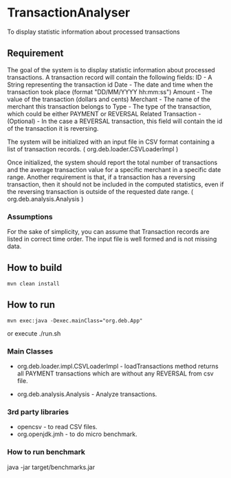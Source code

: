 # TransactionAnalyser
To display statistic information about processed transactions

## Requirement
The goal of the system is to display statistic information about processed transactions.
A transaction record will contain the following fields:
ID - A String representing the transaction id
Date - The date and time when the transaction took place (format "DD/MM/YYYY hh:mm:ss")
Amount - The value of the transaction (dollars and cents)
Merchant - The name of the merchant this transaction belongs to
Type - The type of the transaction, which could be either PAYMENT or REVERSAL
Related Transaction - (Optional) - In the case a REVERSAL transaction, this field will contain the id of the transaction it is reversing.

The system will be initialized with an input file in CSV format containing a list of transaction records. ( org.deb.loader.CSVLoaderImpl )

Once initialized, the system should report the total number of transactions and the average transaction value for a specific merchant in a specific date range.
Another requirement is that, if a transaction has a reversing transaction, then it should not be included in the computed statistics, even if the reversing transaction is outside of the requested date range. ( org.deb.analysis.Analysis )

### Assumptions
For the sake of simplicity, you can assume that Transaction records are listed in correct time order.
The input file is well formed and is not missing data.


## How to build
```
mvn clean install 
```

## How to run
```
mvn exec:java -Dexec.mainClass="org.deb.App"
```

or execute
./run.sh

### Main Classes
* org.deb.loader.impl.CSVLoaderImpl - loadTransactions method returns all PAYMENT transactions which are without any REVERSAL from csv file.

* org.deb.analysis.Analysis - Analyze transactions.


### 3rd party libraries
* opencsv - to read CSV files.
* org.openjdk.jmh - to do micro benchmark.

### How to run benchmark
java -jar target/benchmarks.jar
